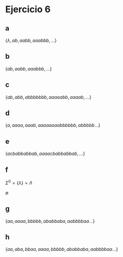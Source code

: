 # Ejercicio 6

## a

$\{\lambda, ab,aabb,aaabbb,...\}$

## b

$\{ab,aabb,aaabbb,...\}$

## c

$\{ab, abb, abbbbbbb, aaaaabb, aaaab, ...\}$

## d

$\{a, aaaa, aaab, aaaaaaaabbbbbb, abbbbb ...\}$

## e

$\{acbabbabbab, aaaacbabbabbab, ...\}$

## f

$\Sigma^0 = \{\lambda\} = \Lambda$

$\emptyset$

## g

$\{aa, aaaa, bbbbb, ababbaba, aabbbbaa ...\}$

## h

$\{aa, aba, bbaa, aaaa, bbbbb, ababbaba, aabbbbaa ...\}$